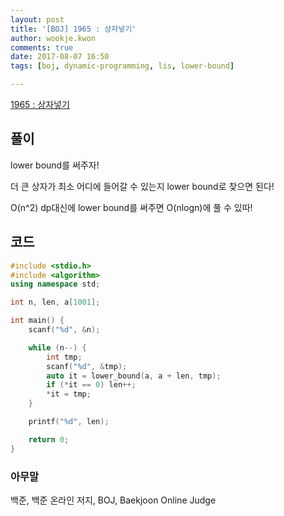 ```yaml
---
layout: post
title: '[BOJ] 1965 : 상자넣기'
author: wookje.kwon
comments: true
date: 2017-08-07 16:50
tags: [boj, dynamic-programming, lis, lower-bound]

---
```


[1965 : 상자넣기](https://www.acmicpc.net/problem/1965)

## 풀이

lower bound를 써주자!

더 큰 상자가 최소 어디에 들어갈 수 있는지 lower bound로 찾으면 된다!

O(n^2) dp대신에 lower bound를 써주면 O(nlogn)에 풀 수 있따!

## 코드

```cpp
#include <stdio.h>
#include <algorithm>
using namespace std;

int n, len, a[1001];

int main() {
	scanf("%d", &n);

	while (n--) {
		int tmp;
		scanf("%d", &tmp);
		auto it = lower_bound(a, a + len, tmp);
		if (*it == 0) len++;
		*it = tmp;
	}

	printf("%d", len);

	return 0;
}
```

### 아무말  
백준, 백준 온라인 저지, BOJ, Baekjoon Online Judge